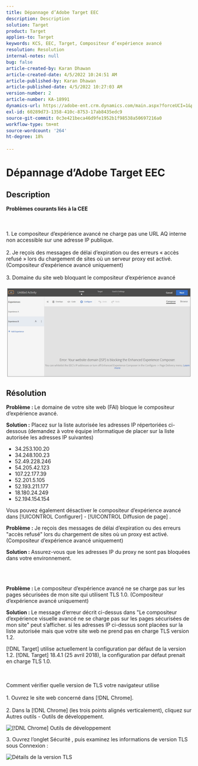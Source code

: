 ```yaml
---
title: Dépannage d’Adobe Target EEC
description: Description
solution: Target
product: Target
applies-to: Target
keywords: KCS, EEC, Target, Compositeur d’expérience avancé
resolution: Resolution
internal-notes: null
bug: false
article-created-by: Karan Dhawan
article-created-date: 4/5/2022 10:24:51 AM
article-published-by: Karan Dhawan
article-published-date: 4/5/2022 10:27:03 AM
version-number: 2
article-number: KA-18991
dynamics-url: https://adobe-ent.crm.dynamics.com/main.aspx?forceUCI=1&pagetype=entityrecord&etn=knowledgearticle&id=b7c7fe9c-cab4-ec11-983f-000d3a5d0d73
exl-id: 60289d73-1358-410c-8753-17ab8435edc9
source-git-commit: 0c3e421beca46d9fe1952b1f98538a50697216a0
workflow-type: tm+mt
source-wordcount: '264'
ht-degree: 18%

---
```


# Dépannage d’Adobe Target EEC

## Description

<b>Problèmes courants liés à la CEE</b><br><br> <br><br>1. Le compositeur d’expérience avancé ne charge pas une URL AQ interne non accessible sur une adresse IP publique.<br><br>2. Je reçois des messages de délai d’expiration ou des erreurs « accès refusé » lors du chargement de sites où un serveur proxy est activé. (Compositeur d’expérience avancé uniquement)<br><br>3. Domaine du site web bloquant le compositeur d’expérience avancé<br><br>![](assets/___b9c7fe9c-cab4-ec11-983f-000d3a5d0d73___.png)

## Résolution


<b>Problème : </b>Le domaine de votre site web (FAI) bloque le compositeur d’expérience avancé.

<b>Solution :</b> Placez sur la liste autorisée les adresses IP répertoriées ci-dessous (demandez à votre équipe informatique de placer sur la liste autorisée les adresses IP suivantes)



- 34.253.100.20
- 34.248.100.23
- 52.49.228.246
- 54.205.42.123
- 107.22.177.39
- 52.201.5.105
- 52.193.211.177
- 18.180.24.249
- 52.194.154.154


Vous pouvez également désactiver le compositeur d’expérience avancé dans [!UICONTROL Configurer] - [!UICONTROL Diffusion de page] .





<b>Problème :</b> Je reçois des messages de délai d’expiration ou des erreurs &quot;accès refusé&quot; lors du chargement de sites où un proxy est activé. (Compositeur d’expérience avancé uniquement) 

<b>Solution : </b>Assurez-vous que les adresses IP du proxy ne sont pas bloquées dans votre environnement.
<br><br> <br><br>


<b>Problème : </b>Le compositeur d’expérience avancé ne se charge pas sur les pages sécurisées de mon site qui utilisent TLS 1.0. (Compositeur d’expérience avancé uniquement) 

<b>Solution : </b>Le message d’erreur décrit ci-dessus dans &quot;Le compositeur d’expérience visuelle avancé ne se charge pas sur les pages sécurisées de mon site&quot; peut s’afficher. si les adresses IP ci-dessus sont placées sur la liste autorisée mais que votre site web ne prend pas en charge TLS version 1.2.

[!DNL Target] utilise actuellement la configuration par défaut de la version 1.2. [!DNL Target] 18.4.1 (25 avril 2018), la configuration par défaut prenait en charge TLS 1.0.


<br><br>Comment vérifier quelle version de TLS votre navigateur utilise<br><br>1. Ouvrez le site web concerné dans [!DNL Chrome].<br><br>2.<b> </b>Dans la [!DNL Chrome] (les trois points alignés verticalement), cliquez sur Autres outils - Outils de développement.


![[!DNL Chrome] Outils de développement](https://experienceleague.adobe.com/docs/target/assets/chrome-developer-tools.png?lang=en)

3. Ouvrez l’onglet Sécurité , puis examinez les informations de version TLS sous Connexion :

![Détails de la version TLS](https://experienceleague.adobe.com/docs/target/assets/chrome-tls-version.png?lang=en)
